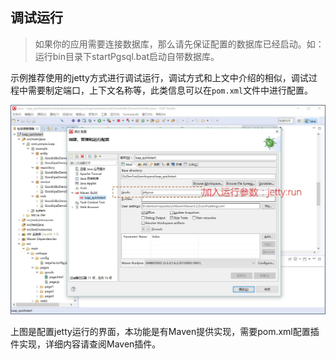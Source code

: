 ## 调试运行

>  如果你的应用需要连接数据库，那么请先保证配置的数据库已经启动。如：运行bin目录下startPgsql.bat启动自带数据库。 

示例推荐使用的jetty方式进行调试运行，调试方式和上文中介绍的相似，调试过程中需要制定端口，上下文名称等，此类信息可以在`pom.xml`文件中进行配置。 

![jetty运行配置](../img/image108.jpg)

上图是配置jetty运行的界面，本功能是有Maven提供实现，需要pom.xml配置插件实现，详细内容请查阅Maven插件。
